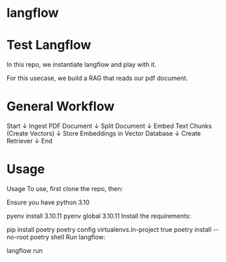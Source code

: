 # langflow


# Test Langflow

In this repo, we instantiate langflow and play with it.

For this usecase, we build a RAG that reads our pdf document.

# General Workflow
Start
 ↓
Ingest PDF Document
 ↓
Split Document
 ↓
Embed Text Chunks (Create Vectors)
 ↓
Store Embeddings in Vector Database
 ↓
Create Retriever
 ↓
End

# Usage
Usage
To use, first clone the repo, then:

Ensure you have python 3.10

pyenv install 3.10.11
pyenv global 3.10.11
Install the requirements:

pip install poetry 
poetry config virtualenvs.in-project true
poetry install --no-root
poetry shell
Run langflow:

langflow run
